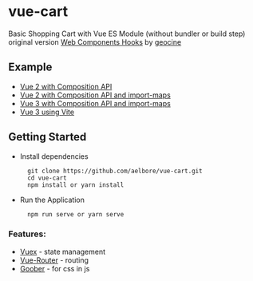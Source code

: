 # vue-cart
Basic Shopping Cart with Vue ES Module (without bundler or build step) <br />
original version [Web Components Hooks](https://github.com/geocine/web-components-hooks-demo) by [geocine](https://github.com/geocine)

Example
------------
* [Vue 2 with Composition API](https://github.com/aelbore/vue-cart/tree/vue2-composition-api)
* [Vue 2 with Composition API and import-maps](https://github.com/aelbore/vue-cart/tree/vue2-esm-composition-api)
* [Vue 3 with Composition API and import-maps](https://github.com/aelbore/vue-cart/tree/vue3-composition-api)
* [Vue 3 using Vite](https://github.com/aelbore/vue-cart/tree/vue3-vite) 


Getting Started
------------
  * Install dependencies
    ```
      git clone https://github.com/aelbore/vue-cart.git
      cd vue-cart
      npm install or yarn install
    ```
  * Run the Application
    ```
      npm run serve or yarn serve
    ```

### Features:
* [Vuex](https://vuex.vuejs.org/) - state management
* [Vue-Router](https://router.vuejs.org/) - routing
* [Goober](https://www.npmjs.com/package/goober) - for css in js 


